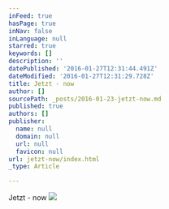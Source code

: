 ```yaml
---
inFeed: true
hasPage: true
inNav: false
inLanguage: null
starred: true
keywords: []
description: ''
datePublished: '2016-01-27T12:31:44.491Z'
dateModified: '2016-01-27T12:31:29.728Z'
title: Jetzt - now
author: []
sourcePath: _posts/2016-01-23-jetzt-now.md
published: true
authors: []
publisher:
  name: null
  domain: null
  url: null
  favicon: null
url: jetzt-now/index.html
_type: Article

---
```

Jetzt - now
![](https://s3-us-west-2.amazonaws.com/the-grid-img/p/40b431aae0cc17acf0eb251754f07eaa9d06b687.jpg)